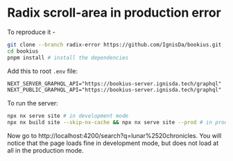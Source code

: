 # Radix scroll-area in production error

To reproduce it -

```bash
git clone --branch radix-error https://github.com/IgnisDa/bookius.git
cd bookius
pnpm install # install the dependencies
```

Add this to root `.env` file:

```txt
NEXT_SERVER_GRAPHQL_API="https://bookius-server.ignisda.tech/graphql"
NEXT_PUBLIC_GRAPHQL_API="https://bookius-server.ignisda.tech/graphql"
```

To run the server:

```bash
npx nx serve site # in development mode
npx nx build site --skip-nx-cache && npx nx serve site --prod # in production mode
```

Now go to http://localhost:4200/search?q=lunar%2520chronicles. You will notice that
the page loads fine in development mode, but does not load at all in the
production mode.

